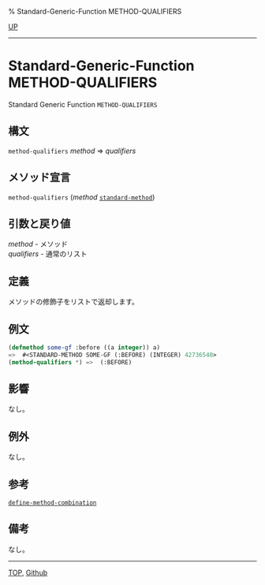 % Standard-Generic-Function METHOD-QUALIFIERS

[UP](7.7.html)  

---

# Standard-Generic-Function **METHOD-QUALIFIERS**


Standard Generic Function `METHOD-QUALIFIERS`


## 構文

`method-qualifiers` *method* => *qualifiers*


## メソッド宣言

`method-qualifiers` (*method* [`standard-method`](4.4.standard-method.html))


## 引数と戻り値

*method* - メソッド  
*qualifiers* - 通常のリスト


## 定義

メソッドの修飾子をリストで返却します。


## 例文

```lisp
(defmethod some-gf :before ((a integer)) a)
=>  #<STANDARD-METHOD SOME-GF (:BEFORE) (INTEGER) 42736540>
(method-qualifiers *) =>  (:BEFORE)
```


## 影響

なし。


## 例外

なし。


## 参考

[`define-method-combination`](7.7.define-method-combination.html)


## 備考

なし。


---
[TOP](index.html),  [Github](https://github.com/nptcl/npt-japanese)

